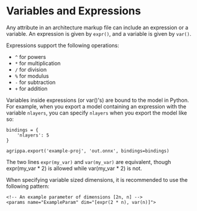 # Variables and Expressions

Any attribute in an architecture markup file can include an expression or a variable. An expression is given by `expr()`, and a variable is given by `var()`. 

Expressions support the following operations:
- `^` for powers
- `*` for multiplication
- `/` for division
- `%` for modulus
- `-` for subtraction
- `+` for addition

Variables inside expressions (or var()'s) are bound to the model in Python. For example, when you export a model containing an expression with the variable `nlayers`, you can specify `nlayers` when you export the model like so:

```
bindings = {
    'nlayers': 5
}

agrippa.export('example-proj', 'out.onnx', bindings=bindings)
```

The two lines `expr(my_var)` and `var(my_var)` are equivalent, though expr(my_var * 2) is allowed while var(my_var * 2) is not.

When specifying variable sized dimensions, it is recommended to use the following pattern:

```
<!-- An example parameter of dimensions [2n, n] -->
<params name="ExampleParam" dim="[expr(2 * n), var(n)]">
```